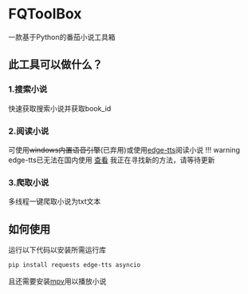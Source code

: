 # FQToolBox
一款基于Python的番茄小说工具箱
## 此工具可以做什么？
### 1.搜索小说
快速获取搜索小说并获取book_id
### 2.阅读小说
可使用~~windows内置语音引擎~~(已弃用)或使用[edge-tts](https://github.com/rany2/edge-tts)阅读小说
!!! warning
edge-tts已无法在国内使用 [查看](https://github.com/rany2/edge-tts/issues/265) 我正在寻找新的方法，请等待更新
### 3.爬取小说
多线程一键爬取小说为txt文本
## 如何使用
运行以下代码以安装所需运行库
```bash
pip install requests edge-tts asyncio
```
且还需要安装[mpv](https://mpv.io/)用以播放小说
